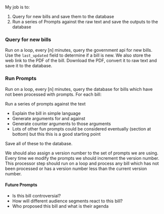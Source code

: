 
My job is to: 

1. Query for new bills and save them to the database
2. Run a series of Prompts against the raw text and save the outputs to the database

### Query for new bills

Run on a loop, every [n] minutes, query the government api for new bills. Use the `last_updated` field to determine if a bill is new. We also store the web link to the PDF of the bill. Download the PDF, convert it to raw text and save it to the database.

### Run Prompts

Run on a loop, every [n] minutes, query the database for bills which have not been processed with prompts. For each bill:

Run a series of prompts against the text
   - Explain the bill in simple language
   - Generate arguments for and against
   - Generate counter arguments to those arguments
   - Lots of other fun prompts could be considered eventually (section at bottom) but this this is a good starting point

Save all of these to the database.

We should also assign a version number to the set of prompts we are using. Every time we modify the prompts we should increment the version number. This processor step should run on a loop and process any bill which has not been processed or has a version number less than the current version number.

#### Future Prompts

- Is this bill controversial?
- How will different audience segments react to this bill?
- Who proposed this bill and what is their agenda

